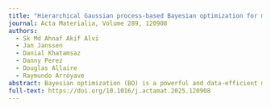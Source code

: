 ```yaml
---
title: "Hierarchical Gaussian process-based Bayesian optimization for materials discovery in high entropy alloy spaces"
journal: Acta Materialia, Volume 289, 120908
authors:
  - Sk Md Ahnaf Akif Alvi
  - Jan Janssen
  - Danial Khatamsaz
  - Danny Perez
  - Douglas Allaire
  - Raymundo Arróyave
abstract: Bayesian optimization (BO) is a powerful and data-efficient method for iterative materials discovery and design, particularly valuable when prior knowledge is limited, underlying functional relationships are complex or unknown, and the cost of querying the materials space is significant. Traditional BO methodologies typically utilize conventional Gaussian Processes (cGPs) to model the relationships between material inputs and properties, as well as correlations within the input space. However, cGP-BO approaches often fall short in multi-objective optimization scenarios, where they are unable to fully exploit correlations between distinct material properties. Leveraging these correlations can significantly enhance the discovery process, as information about one property can inform and improve predictions about others. This study addresses this limitation by employing advanced kernel structures to capture and model multi-dimensional property correlations through multi-task (MTGPs) or deep Gaussian Processes (DGPs), thus accelerating the discovery process. We demonstrate the effectiveness of MTGP-BO and DGP-BO in rapidly and robustly solving complex materials design challenges that occur within the context of complex multi-objective optimization over FCC FeCrNiCoCu high entropy alloy (HEA) spaces, where traditional cGP-BO approaches fail. Furthermore, we highlight how the differential costs associated with querying various material properties can be strategically leveraged to make the materials discovery process more cost-efficient.
full-text: https://doi.org/10.1016/j.actamat.2025.120908
---
```


